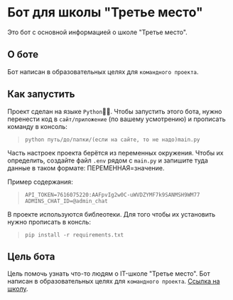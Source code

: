 # Бот для школы "Третье место"

Это бот с основной информацией о школе "Третье место".

## О боте

Бот написан в образовательных целях для `командного проекта`.

## Как запустить

Проект сделан на языке `Python`👨‍💻. Чтобы запустить этого бота, нужно перенести код в `сайт/приложение` (по вашему усмотрению) и прописать команду в консоль:

> ```
> python путь/до/папки/(если на сайте, то не надо)main.py
>```

Часть настроек проекта берётся из переменных окружения. Чтобы их определить, создайте файл `.env` рядом с `main.py` и запишите туда данные в таком формате: ПЕРЕМЕННАЯ=значение.

Пример содержания:

>```
>API_TOKEN=7616075220:AAFpvIg2w0C-uWVDZYMF7k9SANMSH9WM77
>ADMINS_CHAT_ID=@admin_chat
>```

В проекте используются библеотеки. Для того чтобы их установить нужно прописать в консль:

>```
>pip install -r requirements.txt
>```

## Цель бота

Цель помочь узнать что-то людям о IT-школе "Третье место". Бот написан в образовательных целях для `командного проекта`. [Ссылка на школу](https://ed.3place.ru/#about).
